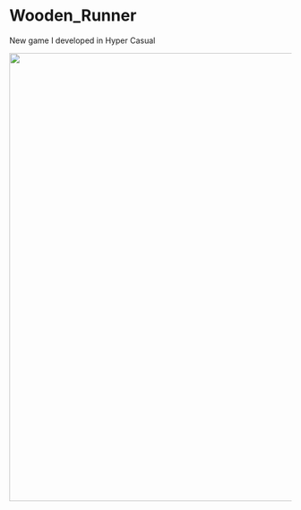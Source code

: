 # Wooden_Runner 
 New game I developed in Hyper Casual
 
<img src="https://ibb.co/M9hzmSj" width="1000" height="800">


